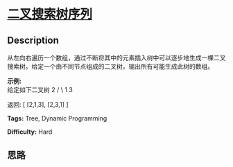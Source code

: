 # [二叉搜索树序列][title]

## Description

从左向右遍历一个数组，通过不断将其中的元素插入树中可以逐步地生成一棵二叉搜索树。给定一个由不同节点组成的二叉树，输出所有可能生成此树的数组。

**示例:**  
给定如下二叉树
                    2           / \          1   3    

返回:
            [       [2,1,3],       [2,3,1]    ]    


**Tags:** Tree, Dynamic Programming

**Difficulty:** Hard

## 思路

[title]: https://leetcode-cn.com/problems/bst-sequences-lcci
